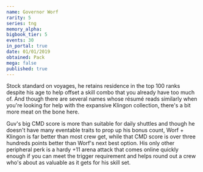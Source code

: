 ```yaml
---
name: Governor Worf
rarity: 5
series: tng
memory_alpha:
bigbook_tier: 5
events: 30
in_portal: true
date: 01/01/2019
obtained: Pack
mega: false
published: true
---
```


Stock standard on voyages, he retains residence in the top 100 ranks despite his age to help offset a skill combo that you already have too much of. And though there are several names whose résumé reads similarly when you're looking for help with the expansive Klingon collection, there's a bit more meat on the bone here.

Guv's big CMD score is more than suitable for daily shuttles and though he doesn't have many eventable traits to prop up his bonus count, Worf + Klingon is far better than most crew get, while that CMD score is over three hundreds points better than Worf's next best option. His only other peripheral perk is a hardy +11 arena attack that comes online quickly enough if you can meet the trigger requirement and helps round out a crew who's about as valuable as it gets for his skill set.
